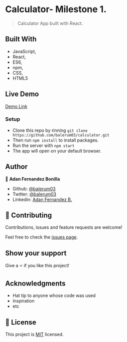 # Calculator- Milestone 1.

> Calculator App built with React.

## Built With

- JavaScript,
- React,
- ES6,
- npm,
- CSS,
- HTML5

## Live Demo

[Demo Link](https://the-react-calculator-app.herokuapp.com/)

### Setup

- Clone this repo by rinning `git clone https://github.com/balerum03/calculator.git`
- Then run `npm install` to install packages.
- Run the server with `npm start`
- The app will open on your default browser.

## Author

👤 **Adan Fernandez Bonilla**

- Github: [@balerum03](https://github.com/balerum03)
- Twitter: [@balerum03](https://twitter.com/balerum03)
- Linkedin: [Adan Fernandez B.](https://www.linkedin.com/in/adan-fernandez-bonilla)

## 🤝 Contributing

Contributions, issues and feature requests are welcome!

Feel free to check the [issues page](issues/).

## Show your support

Give a ⭐️ if you like this project!

## Acknowledgments

- Hat tip to anyone whose code was used
- Inspiration
- etc

## 📝 License

This project is [MIT](lic.url) licensed.
